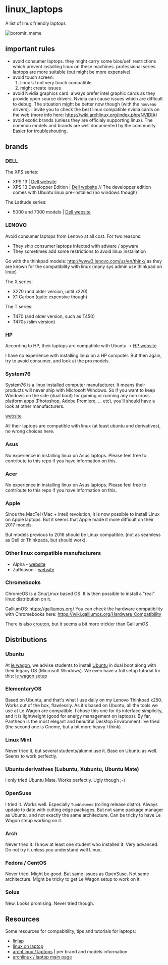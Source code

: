 # linux_laptops

A list of linux friendly laptops

![boromir_meme](https://i.imgflip.com/18xlvc.jpg)

## important rules 
- avoid consumer laptops. they might carry some bios/uefi restrictions which prevent installing linux on these machines. professional series laptops are more suitable (but might be more expensive)
- avoid touch screen:
  1. linux UI not very touch compatible
  2. might create issues
- avoid Nvidia graphics card: always prefer intel graphic cards as they provide open source drivers. Nvidia can cause issues which are difficult to debug. The situation might be better now though (with the `nouveau` drivers). I invite you to check the best linux compatible nvidia cards on the web (more info here: https://wiki.archlinux.org/index.php/NVIDIA) 
- avoid exotic brands (unless they are officialy supporting linux). The common models and brands are well documented by the community. Easier for troubleshouting.

## brands

### DELL

The XPS series:
- XPS 13 | [Dell website](http://www.dell.com/en-us/work/shop/dell-laptops-and-notebooks/xps-13/spd/xps-13-9360-laptop)
- XPS 13 Developper Edition | [Dell website](http://www.dell.com/en-us/shop/cty/pdp/spd/xps-13-linux)
  // The developper edition comes with Ubuntu linux pre-installed (no windows though)

The Latitude series:
- 5000 and 7000 models | [Dell website](http://www.dell.com/en-us/work/shop/dell-laptops-and-notebooks/sf/latitude-laptops)

### LENOVO

Avoid consumer laptops from Lenovo at all cost. For two reasons:
- They ship consumer laptops infected with adware / spyware
- They sometimes add some restrictions to avoid linux installation

Go with the thinkpad models: http://www3.lenovo.com/us/en/think/
as they are known for the compatibility with linux (many sys admin use thinkpad on linux)

The X series: 
- X270 (and older version, until x220)
- X1 Carbon (quite expensive though)

The T series:
- T470 (and older version, such as T450)
- T470s (slim version)

### HP

According to HP, their laptops are compatible with Ubuntu -> [HP website](http://www8.hp.com/us/en/campaigns/ubuntu/index.html)

I have no experience with installing linux on a HP computer. But then again, try to avoid consumer, and look at the pro models.

### System76

System76 is a linux installed computer manufacturer. It means their products will never ship with Microsoft Windows.
So if you want to keep Windows on the side (dual boot) for gaming or running any non cross platform apps (Photoshop, Adobe Premiere, ... etc), you'll should have a look at other manufacturers.

[website](https://system76.com/laptops)

All their laptops are compatible with linux (at least ubuntu and derivatives), no wrong choices here.

### Asus

No experience in installing linux on Asus laptops.
Please feel free to contribute to this repo if you have information on this.


### Acer

No experience in installing linux on Asus laptops.
Please feel free to contribute to this repo if you have information on this.

### Apple

Since the MacTel (Mac + intel) revolution, it is now possible to install Linux on Apple laptops.
But it seems that Apple made it more difficult on their 2017 models.

But models previous to 2016 should be Linux compatible. (not as seamless as Dell or Thinkpads, but should work).

### Other linux compatible manufacturers

- Alpha - [website](https://alpha.store/product/litebook-laptop/)
- ZaReason - [website](https://zareason.com/Laptops/)

### Chromebooks

ChromeOS is a Gnu/Linux based OS.
It is then possible to install a "real" linux distribution on it.

GalliumOS: https://galliumos.org/
You can check the hardware compatibility with Chromebooks here: https://wiki.galliumos.org/Hardware_Compatibility

There is also [crouton](https://github.com/dnschneid/crouton), but it seems a bit more trickier than GalliumOS

## Distributions

### Ubuntu
At [le wagon](https://www.lewagon.com), we advise students to install [Ubuntu](https://www.ubuntu.com/) in dual boot along with their legacy OS (Microsoft Windows). We even have a full setup tutorial for this: [le wagon setup](https://github.com/lewagon/setup)

### ElementaryOS
Based on Ubuntu, and that's what I use daily on my Lenovo Thinkpad x250. Works out of the box, flawlessly.
As it's based on Ubuntu, all the tools we use at Le Wagon are compatible.
I chose this one for its interface simplicity, and it is lightweight (good for energy management on laptops).
By far, Pantheon is the most elegant and beautiful Desktop Environment i've tried (the second one is Gnome, but a bit more heavy I think).

### Linux Mint
Never tried it, but several students/alumni use it. Base on Ubuntu as well. Seems to work perfectly.

### Ubuntu derivatives (Lubuntu, Xubuntu, Ubuntu Mate)
I only tried Ubuntu Mate. Works perfectly. Ugly though ;-)

### OpenSuse
I tried it. Works well. Especially `Tumbleweed` (rolling release distro). Always update to date with cutting edge packages.
But not same package manager as Ubuntu, and not exactly the same architecture. Can be tricky to have Le Wagon steup working on it.

### Arch
Never tried it. I know at least one student who installed it. Very advanced. Do not try it unless you understand well Linux.

### Fedora / CentOS
Never tried. Might be good. But same issues as OpenSuse. Not same architecture. Might be tricky to get Le Wagon setup to work on it.

### Solus
New. Looks promising. Never tried though.


## Resources

Some resources for compabitility, tips and tutorials for laptops:
- [linlap](http://www.linlap.com/)
- [linux on laptop](http://www.linux-on-laptops.com/)
- [archLinux / laptops](https://wiki.archlinux.org/index.php/Category:Laptops) | per brand and models information
- [archlinux / laptop main page](https://wiki.archlinux.org/index.php/laptop)

